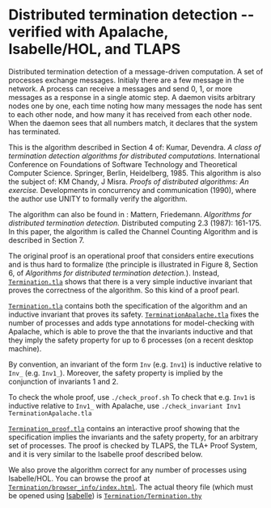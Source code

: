 # Distributed termination detection -- verified with Apalache, Isabelle/HOL, and TLAPS

Distributed termination detection of a message-driven computation.  A set of
processes exchange messages.  Initialy there are a few message in the network.
A process can receive a messages and send 0, 1, or more messages as a response
in a single atomic step.  A daemon visits arbitrary nodes one by one, each time
noting how many messages the node has sent to each other node, and how many it
has received from each other node.  When the daemon sees that all numbers
match, it declares that the system has terminated.

This is the algorithm described in Section 4 of: Kumar, Devendra.  *A class of
termination detection algorithms for distributed computations.* International
Conference on Foundations of Software Technology and Theoretical Computer
Science.  Springer, Berlin, Heidelberg, 1985. This algorithm is also the
subject of: KM Chandy, J Misra. *Proofs of distributed algorithms: An
exercise.* Developments in concurrency and communication (1990), where the
author use UNITY to formally verify the algorithm.

The algorithm can also be found in : Mattern, Friedemann. *Algorithms for
distributed termination detection.* Distributed computing 2.3 (1987): 161-175.
In this paper, the algorithm is called the Channel Counting Algorithm and is
described in Section 7.

The original proof is an operational proof that considers entire executions and
is thus hard to formalize (the principle is illustrated in Figure 8, Section 6,
of *Algorithms for distributed termination detection.*). Instead,
[`Termination.tla`](Termination.tla) shows that there is a very simple
inductive invariant that proves the correctness of the algorithm. So this kind
of a proof pearl.

[`Termination.tla`](Termination.tla) contains both the specification of the
algorithm and an inductive invariant that proves its safety.
[`TerminationApalache.tla`](TerminationApalache.tla) fixes the number of
processes and adds type annotations for model-checking with Apalache, which is
able to prove the that the invariants inductive and that they imply the safety
property for up to 6 processes (on a recent desktop machine).

By convention, an invariant of the form `Inv` (e.g. `Inv1`) is inductive
relative to `Inv_` (e.g. `Inv1_`). Moreover, the safety property is implied by
the conjunction of invariants 1 and 2.

To check the whole proof, use `./check_proof.sh` To check that e.g. `Inv1` is
inductive relative to `Inv1_` with Apalache, use `./check_invariant Inv1
TerminationApalache.tla`

[`Termination_proof.tla`](Termination_proof.tla) contains an interactive proof
showing that the specification implies the invariants and the safety property,
for an arbitrary set of processes. The proof is checked by TLAPS, the TLA+ Proof
System, and it is very similar to the Isabelle proof described below.

We also prove the algorithm correct for any number of processes using
Isabelle/HOL. You can browse the proof at
[`Termination/browser_info/index.html`](https://htmlpreview.github.io/?https://raw.githubusercontent.com/nano-o/Distributed-termination-detection/master/Termination/browser_info/Termination.html).
The actual theory file (which must be opened using
[Isabelle](https://isabelle.in.tum.de/)) is
[`Termination/Termination.thy`](Termination/Termination.thy)
